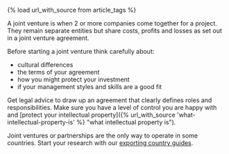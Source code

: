 {% load url_with_source from article_tags %}

A joint venture is when 2 or more companies come together for a project. They remain separate entities but share costs, profits and losses as set out in a joint venture agreement. 

Before starting a joint venture think carefully about:

- cultural differences
- the terms of your agreement
- how you might protect your investment 
- if your management styles and skills are a good fit	

Get legal advice to draw up an agreement that clearly defines roles and responsibilities. Make sure you have a level of control you are happy with and [protect your intellectual property]({% url_with_source 'what-intellectual-property-is' %} "what intellectual property is"). 

Joint ventures or partnerships are the only way to operate in some countries. Start your research with our [exporting country guides](https://www.gov.uk/government/collections/exporting-country-guides "exporting country guides"). 
